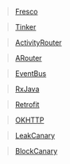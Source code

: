 > [Fresco](./Fresco.md)	
					
> [Tinker](./tinker.md)	
					
> [ActivityRouter](./ActivityRouter.md)				

> [ARouter](./ARouter.md)					

> [EventBus](./EventBus.md)				
		
> [RxJava](./RxJava.md)		
				
> [Retrofit](./Retrofit.md)		
				
> [OKHTTP](./OKHTTP.md)	
				
> [LeakCanary](./LeakCanary.md)	
									
> [BlockCanary](./BlockCanary.md)
